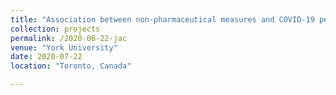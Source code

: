 ```yaml
---
title: "Association between non-pharmaceutical measures and COVID-19 peak value and time"
collection: projects
permalink: /2020-06-22-jac
venue: "York University"
date: 2020-07-22
location: "Toronto, Canada"

---
```

